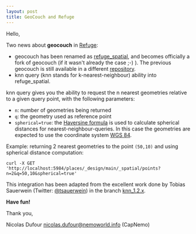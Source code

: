 ```yaml
---
layout: post
title: GeoCouch and Refuge
---
```


Hello,

Two news about __geocouch__ in [Refuge](http://refuge.io/):

* geocouch has been renamed as [refuge_spatial](https://github.com/refuge/refuge_spatial), and becomes officially a fork of geocouch (if it wasn't already the case ;-) ). The previous geocouch is still available in a different [repository](https://github.com/refuge/geocouch).
* knn query (knn stands for k-nearest-neighbour) ability into refuge_spatial.

knn query gives you the ability to request the n nearest geometries relative to a given query point, with the following parameters:

* `n`: number of geometries being returned
* `q`: the geometry used as reference point
* `spherical=true`: the [Haversine formula](http://en.wikipedia.org/wiki/Haversine_formula) is used to calculate spherical distances for nearest-neighbour-queries. In this case the geometries are expected to use the coordinate system [WGS 84](http://en.wikipedia.org/wiki/WGS_84).

Example: returning 2 nearest geometries to the point `(50,10)` and using spherical distance computation:

    curl -X GET 'http://localhost:5984/places/_design/main/_spatial/points?n=2&q=50,10&spherical=true'

This integration has been adapted from the excellent work done by Tobias Sauerwein (Twitter: [@tsauerwein](https://twitter.com/#!/tsauerwein)) in the branch [knn_1.2.x](https://github.com/tsauerwein/geocouch/tree/knn_1.2.x).

__Have fun!__

Thank you,

Nicolas Dufour <nicolas.dufour@nemoworld.info> (CapNemo)
